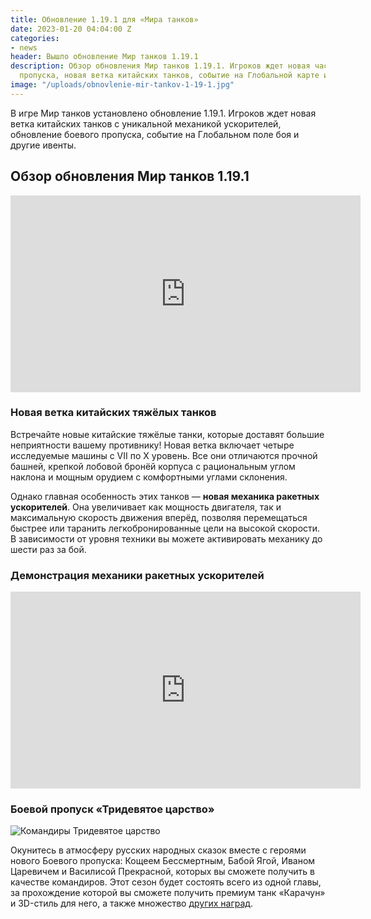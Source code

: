 ```yaml
---
title: Обновление 1.19.1 для «Мира танков»
date: 2023-01-20 04:04:00 Z
categories:
- news
header: Вышло обновление Мир танков 1.19.1
description: Обзор обновления Мир танков 1.19.1. Игроков ждет новая часть боевого
  пропуска, новая ветка китайских танков, событие на Глобальной карте и другие ивенты...
image: "/uploads/obnovlenie-mir-tankov-1-19-1.jpg"
---
```


В игре Мир танков установлено обновление 1.19.1. Игроков ждет новая ветка китайских танков с уникальной механикой ускорителей, обновление боевого пропуска, событие на Глобальном поле боя и другие ивенты.

## Обзор обновления Мир танков 1.19.1

<div class="vyt">
<iframe width="560" height="315" src="https://www.youtube.com/embed/ivFgtlRRMZU" title="YouTube video player" frameborder="0" allow="accelerometer; autoplay; clipboard-write; encrypted-media; gyroscope; picture-in-picture; web-share" allowfullscreen></iframe>
</div>

### Новая ветка китайских тяжёлых танков

Встречайте новые китайские тяжёлые танки, которые доставят большие неприятности вашему противнику! Новая ветка включает четыре исследуемые машины с VII по X уровень. Все они отличаются прочной башней, крепкой лобовой бронёй корпуса с рациональным углом наклона и мощным орудием с комфортными углами склонения.

Однако главная особенность этих танков — **новая механика ракетных ускорителей**. Она увеличивает как мощность двигателя, так и максимальную скорость движения вперёд, позволяя перемещаться быстрее или таранить легкобронированные цели на высокой скорости. В зависимости от уровня техники вы можете активировать механику до шести раз за бой.

### Демонстрация механики ракетных ускорителей

<div class="vyt">
<iframe width="560" height="315" src="https://www.youtube.com/embed/Va91lCx-IQ4" title="YouTube video player" frameborder="0" allow="accelerometer; autoplay; clipboard-write; encrypted-media; gyroscope; picture-in-picture; web-share" allowfullscreen></iframe>
</div>

### Боевой пропуск «Тридевятое царство»

![Командиры Тридевятое царство](https://ru-wotp.wgcdn.co/dcont/fb/image/bp_2022_crew_sommanders_for_light.png)

Окунитесь в атмосферу русских народных сказок вместе с героями нового Боевого пропуска: Кощеем Бессмертным, Бабой Ягой, Иваном Царевичем и Василисой Прекрасной, которых вы сможете получить в качестве командиров. Этот сезон будет состоять всего из одной главы, за прохождение которой вы сможете получить премиум танк «Карачун» и 3D-стиль для него, а также множество [других наград](https://protanks.ru/boievoi-propusk-mir-tankov-tridieviatoie-tsarstvo).

